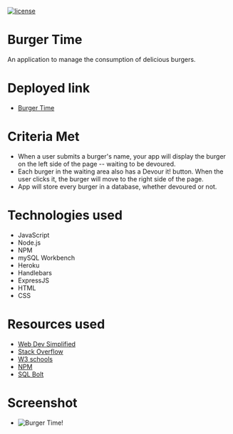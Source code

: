 [![license](https://img.shields.io/github/license/DAVFoundation/captain-n3m0.svg?style=flat-square)](https://github.com/DAVFoundation/captain-n3m0/blob/master/LICENSE)

# Burger Time

An application to manage the consumption of delicious burgers.

# Deployed link

- [Burger Time]()

# Criteria Met
- When a user submits a burger's name, your app will display the burger on the left side of the page -- waiting to be devoured.
- Each burger in the waiting area also has a Devour it! button. When the user clicks it, the burger will move to the right side of the page.
- App will store every burger in a database, whether devoured or not.

# Technologies used

- JavaScript
- Node.js
- NPM
- mySQL Workbench
- Heroku
- Handlebars
- ExpressJS
- HTML
- CSS

# Resources used

- [Web Dev Simplified](https://www.youtube.com/channel/UCFbNIlppjAuEX4znoulh0Cw)
- [Stack Overflow](https://stackoverflow.com/)
- [W3 schools](https://www.w3schools.com/)
- [NPM](https://www.npmjs.com/)
- [SQL Bolt](https://sqlbolt.com/)

# Screenshot

- ![Burger Time!](https://i.imgur.com/h8Ek19a.png)


